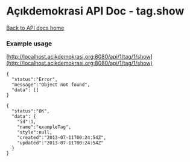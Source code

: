 # Açıkdemokrasi API Doc - tag.show

[Back to API docs home](Home)

### Example usage

[http://localhost.acikdemokrasi.org:8080/api/1/tag/1/show](http://localhost.acikdemokrasi.org:8080/api/1/tag/1/show)

```
{
  "status":"Error",
  "message":"Object not found",
  "data": []
}
```
```
{
  "status":"OK",
  "data": {
    "id":1,
    "name":"exampleTag",
    "style":null,
    "created":"2013-07-11T00:24:54Z",
    "updated":"2013-07-11T00:24:54Z"
  }
}
```